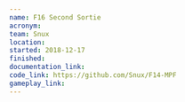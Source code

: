 ```yaml
---
name: F16 Second Sortie
acronym:
team: Snux
location: 
started: 2018-12-17
finished:
documentation_link:
code_link: https://github.com/Snux/F14-MPF
gameplay_link:
---
```


